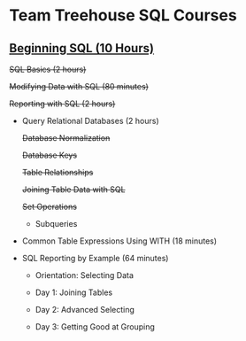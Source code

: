 # **Team Treehouse SQL Courses**

## **[Beginning SQL (10 Hours)](https://teamtreehouse.com/tracks/beginning-sql)**

~~SQL Basics (2 hours)~~

~~Modifying Data with SQL (80 minutes)~~

~~Reporting with SQL (2 hours)~~

- Query Relational Databases (2 hours)

    ~~Database Normalization~~

    ~~Database Keys~~

    ~~Table Relationships~~

    ~~Joining Table Data with SQL~~

    ~~Set Operations~~

    - Subqueries

- Common Table Expressions Using WITH (18 minutes)

- SQL Reporting by Example (64 minutes)

    - Orientation: Selecting Data

    - Day 1: Joining Tables

    - Day 2: Advanced Selecting

    - Day 3: Getting Good at Grouping
